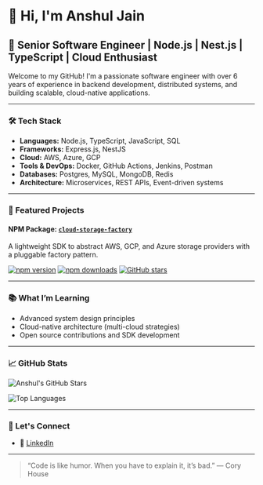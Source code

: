 # 👋 Hi, I'm Anshul Jain

## 🚀 Senior Software Engineer | Node.js | Nest.js | TypeScript | Cloud Enthusiast

Welcome to my GitHub! I'm a passionate software engineer with over 6 years of experience in backend development, distributed systems, and building scalable, cloud-native applications.

---

### 🛠️ Tech Stack

- **Languages:** Node.js, TypeScript, JavaScript, SQL
- **Frameworks:** Express.js, NestJS
- **Cloud:** AWS, Azure, GCP
- **Tools & DevOps:** Docker, GitHub Actions, Jenkins, Postman
- **Databases:** Postgres, MySQL, MongoDB, Redis
- **Architecture:** Microservices, REST APIs, Event-driven systems

---

### 🌟 Featured Projects

#### NPM Package: [`cloud-storage-factory`](https://github.com/Anshuljain30/cloud-storage-factory)

A lightweight SDK to abstract AWS, GCP, and Azure storage providers with a pluggable factory pattern.

[![npm version](https://img.shields.io/npm/v/cloud-storage-factory.svg)](https://www.npmjs.com/package/cloud-storage-factory)
[![npm downloads](https://img.shields.io/npm/dm/cloud-storage-factory.svg)](https://www.npmjs.com/package/cloud-storage-factory)
[![GitHub stars](https://img.shields.io/github/stars/Anshuljain30/cloud-storage-factory?style=social)](https://github.com/Anshuljain30/cloud-storage-factory)

---

### 📚 What I’m Learning

- Advanced system design principles
- Cloud-native architecture (multi-cloud strategies)
- Open source contributions and SDK development

---

### 📈 GitHub Stats

![Anshul's GitHub Stars](https://github-readme-stats.vercel.app/api?username=Anshuljain30&show_icons=true&hide=prs,issues,contribs&theme=default&count_private=true)

![Top Languages](https://github-readme-stats.vercel.app/api/top-langs/?username=Anshuljain30&layout=compact&theme=default)

---

### 💬 Let's Connect

- 💼 [LinkedIn](https://www.linkedin.com/in/anshuljain30/)

---

> “Code is like humor. When you have to explain it, it’s bad.” — Cory House
